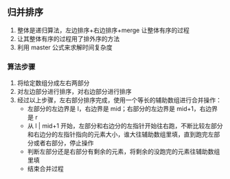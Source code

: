 ## 归并排序

1. 整体是递归算法，左边排序+右边排序+merge 让整体有序的过程
2. 让其整体有序的过程用了排外序的方法
3. 利用 master 公式来求解时间复杂度

### 算法步骤

1. 将给定数组分成左右两部分
2. 对左边部分进行排序，对右边部分进行排序
3. 经过以上步骤，左右部分排序完成，使用一个等长的辅助数组进行合并操作：
   - 左部分的左边界是 l，右边界是 mid；右部分的左边界是 mid+1，右边界是 r
   - 从 l | mid+1 开始，左部分和右边分的左指针开始往右跑，不断比较左部分和右边分的左指针指向的元素大小，谁大往辅助数组里填，直到跑完左部分或者右部分，停止操作
   - 判断左部分还是右部分有剩余的元素，将剩余的没跑完的元素往辅助数组里填
   - 结束合并过程
